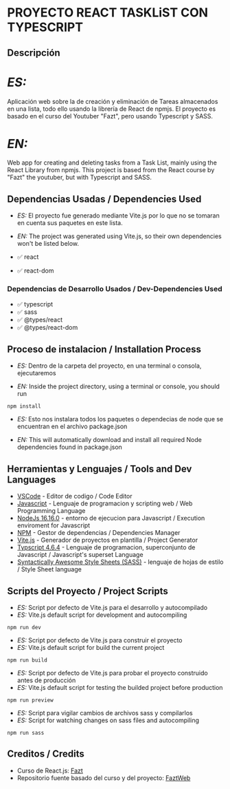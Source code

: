 # PROYECTO REACT TASKLiST CON TYPESCRIPT

## Descripción

# _ES:_

Aplicación web sobre la de creación y eliminación de Tareas almacenados en una lista, todo ello usando la librería de React de npmjs. El proyecto es basado en el curso del Youtuber "Fazt", pero usando Typescript y SASS.

# _EN:_

Web app for creating and deleting tasks from a Task List, mainly using the React Library from npmjs. This project is based from the React course by "Fazt" the youtuber, but with Typescript and SASS.

## Dependencias Usadas / Dependencies Used

- _ES:_ El proyecto fue generado mediante Vite.js por lo que no se tomaran en cuenta sus paquetes en este lista.

- _EN:_ The project was generated using Vite.js, so their own dependencies won't be listed below.

- ✅ react
- ✅ react-dom

### Dependencias de Desarrollo Usados / Dev-Dependencies Used

- ✅ typescript
- ✅ sass
- ✅ @types/react
- ✅ @types/react-dom

## Proceso de instalacion / Installation Process

- _ES:_ Dentro de la carpeta del proyecto, en una terminal o consola, ejecutaremos

- _EN:_ Inside the project directory, using a terminal or console, you should run

```
npm install
```

- _ES:_ Esto nos instalara todos los paquetes o dependecias de node que se encuentran en el archivo package.json

- _EN:_ This will automatically download and install all required Node dependencies found in package.json

## Herramientas y Lenguajes / Tools and Dev Languages

- [VSCode](https://code.visualstudio.com/) - Editor de codigo / Code Editor
- [Javascript](https://developer.mozilla.org/es/docs/Web/JavaScript) - Lenguaje de programacion y scripting web / Web Programming Language
- [NodeJs 16.16.0](https://nodejs.org/es/download/) - entorno de ejecucion para Javascript / Execution enviroment for Javascript
- [NPM](https://www.npmjs.com/) - Gestor de dependencias / Dependencies Manager
- [Vite.js](https://vitejs.dev/) - Generador de proyectos en plantilla / Project Generator
- [Typscript 4.6.4](https://www.typescriptlang.org/) - Lenguaje de programacion, superconjunto de Javascript / Javascript's superset Language
- [Syntactically Awesome Style Sheets (SASS)](https://sass-lang.com/) - lenguaje de hojas de estilo / Style Sheet language

## Scripts del Proyecto / Project Scripts

- _ES:_ Script por defecto de Vite.js para el desarrollo y autocompilado
- _ES:_ Vite.js default script for development and autocompiling

```
npm run dev
```

- _ES:_ Script por defecto de Vite.js para construir el proyecto
- _ES:_ Vite.js default script for build the current project

```
npm run build
```

- _ES:_ Script por defecto de Vite.js para probar el proyecto construido antes de producción
- _ES:_ Vite.js default script for testing the builded project before production

```
npm run preview
```

- _ES:_ Script para vigilar cambios de archivos sass y compilarlos
- _ES:_ Script for watching changes on sass files and autocompiling

```
npm run sass
```

## Creditos / Credits

- Curso de React.js: [Fazt](https://www.youtube.com/watch?v=rLoWMU4L_qE)
- Repositorio fuente basado del curso y del proyecto: [FaztWeb](https://github.com/FaztWeb/react-tasks-example)
